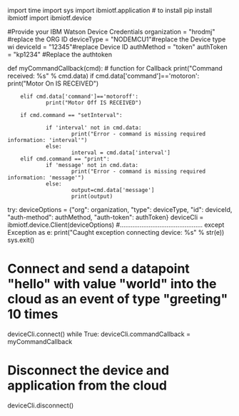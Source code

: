 import time
import sys
import ibmiotf.application # to install pip install ibmiotf
import ibmiotf.device

#Provide your IBM Watson Device Credentials
organization = "hrodmj" #replace the ORG ID
deviceType = "NODEMCU1"#replace the Device type wi
deviceId = "12345"#replace Device ID
authMethod = "token"
authToken = "kp1234" #Replace the authtoken

def myCommandCallback(cmd): # function for Callback
        print("Command received: %s" % cmd.data)
        if cmd.data['command']=='motoron':
                print("Motor On IS RECEIVED")
                          
        elif cmd.data['command']=='motoroff':
                print("Motor Off IS RECEIVED")
                
        if cmd.command == "setInterval":
                
                if 'interval' not in cmd.data:
                        print("Error - command is missing required information: 'interval'")
                else:
                        interval = cmd.data['interval']
        elif cmd.command == "print":
                if 'message' not in cmd.data:
                        print("Error - command is missing required information: 'message'")
                else:
                        output=cmd.data['message']
                        print(output)
try:
	deviceOptions = {"org": organization, "type": deviceType, "id": deviceId, "auth-method": authMethod, "auth-token": authToken}
	deviceCli = ibmiotf.device.Client(deviceOptions)
	#..............................................
	except Exception as e:
	print("Caught exception connecting device: %s" % str(e))
	sys.exit()
# Connect and send a datapoint "hello" with value "world" into the cloud as an event of type "greeting" 10 times
deviceCli.connect()
while True:
            deviceCli.commandCallback = myCommandCallback
# Disconnect the device and application from the cloud
deviceCli.disconnect()
